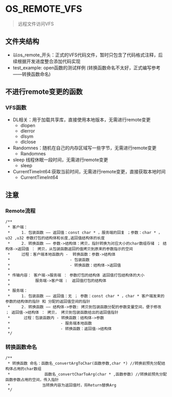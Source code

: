 # OS_REMOTE_VFS

> 远程文件访问VFS

## 文件夹结构
+ 以os_remote_开头：正式的VFS代码文件，暂时只包含了代码格式注释，后续根据开发进度整合添加代码实现
+ test_example: open函数的测试样例 (转换函数命名不太好，正式编写参考——转换函数命名)

## 不进行remote变更的函数
### VFS函数 
+ DL相关：用于加载共享库，直接使用本地版本，无需进行remote变更                 
  + dlopen
  + dlerror
  + dlsym
  + dlclose
+ Randomnes：随机在自己的内存区域写一些字节，无需进行remote变更
  + Randomnes
+ sleep 线程休眠一段时间，无需进行remote变更
  + sleep
+ CurrentTimeInt64:获取当前时间，无需进行remote变更，直接获取本地时间
  + CurrentTimeInt64

## 注意

### Remote流程
```
/**
 * 客户端：
 *     1. 包装函数 —— 返回值：const char * ，服务端的回复 ；参数：char * ，u32 ,u32 参数打包的结构体和长度,返回值结构体的长度
 *     2. 转换函数 —— 参数->结构体：拷贝，指针转换为对应大小的char数组存储 ； 结构体->返回值 ： 拷贝，从包装函数返回的值拷贝到原来的参数指示的空间
 *     过程：客户端本地函数内 -  转换函数：参数->结构体
 *                          - 包装函数
 *                          - 转换函数：结构体->返回值
 * 
 * 传输内容： 客户端->服务端 ： 参数打包的结构体 返回值打包结构体的大小
 *           服务端->客户端 :  返回值打包的结构体
 * 
 * 服务端：
 *     1. 包装函数 —— 返回值：无 ； 参数：const char * ，char * 客户端发来的参数的结构体的指针 和 分配的返回值空间的指针
 *     2. 转换函数 —— 结构体->参数: 拷贝到包装函数分配的参数变量空间，便于修改 ； 返回值->结构体 ： 拷贝， 拷贝到包装函数给出的返回值指针
 *      过程：包装函数内 - 转换函数：结构体->参数
 *                      - 服务端本地函数
 *                      - 转换函数：返回值->结构体
 */
```
### 转换函数命名
```
/**
 * 转换函数 命名：函数名_convertArgToChar(函数参数,char *) //转换前预先分配结构体占用的char数组
 *               函数名_convertCharToArg(char * ,函数参数) //转换前预先分配函数参数占用的空间，传入指针
 *              当转换内容为返回值时，将Return替换Arg
 */
 ```

